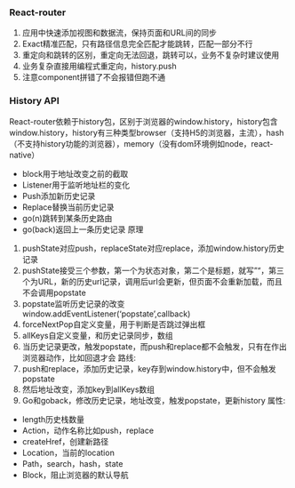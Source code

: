 ### React-router
1. 应用中快速添加视图和数据流，保持页面和URL间的同步
2. Exact精准匹配，只有路径信息完全匹配才能跳转，匹配一部分不行
3. 重定向和跳转的区别，重定向无法回退，跳转可以，业务不复杂时建议使用
4. 业务复杂直接用编程式重定向，history.push
5. 注意component拼错了不会报错但跑不通

### History API
React-router依赖于history包，区别于浏览器的window.history，history包含window.history，history有三种类型browser（支持H5的浏览器，主流），hash（不支持history功能的浏览器），memory（没有dom环境例如node，react-native）
* block用于地址改变之前的截取
* Listener用于监听地址栏的变化
* Push添加新历史记录
* Replace替换当前历史记录
* go(n)跳转到某条历史路由
* go(back)返回上一条历史记录
原理
1. pushState对应push，replaceState对应replace，添加window.history历史记录
2. pushState接受三个参数，第一个为状态对象，第二个是标题，就写”“，第三个为URL，新的历史url记录，调用后url会更新，但页面不会重新加载，而且不会调用popstate
3. popstate监听历史记录的改变window.addEventListener(‘popstate’,callback)
4. forceNextPop自定义变量，用于判断是否跳过弹出框
5. allKeys自定义变量，和历史记录同步，数组
6. 当历史记录更改，触发popstate，而push和replace都不会触发，只有在作出浏览器动作，比如回退才会
路线:
1. push和replace，添加历史记录，key存到window.history中，但不会触发popstate
2. 然后地址改变，添加key到allKeys数组
3. Go和goback，修改历史记录，地址改变，触发popstate，更新history
属性:
* length历史栈数量
* Action，动作名称比如push，replace
* createHref，创建新路径
* Location，当前的location
* Path，search，hash，state
* Block，阻止浏览器的默认导航
